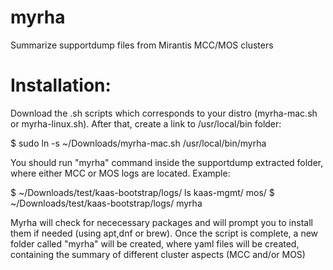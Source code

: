 # myrha
Summarize supportdump files from Mirantis MCC/MOS clusters

# Installation:
Download the .sh scripts which corresponds to your distro (myrha-mac.sh or myrha-linux.sh). After that, create a link to /usr/local/bin folder:

$ sudo ln -s ~/Downloads/myrha-mac.sh /usr/local/bin/myrha

You should run "myrha" command inside the supportdump extracted folder, where either MCC or MOS logs are located. Example:

$ ~/Downloads/test/kaas-bootstrap/logs/ ls
kaas-mgmt/  mos/
$ ~/Downloads/test/kaas-bootstrap/logs/ myrha

Myrha will check for nececessary packages and will prompt you to install them if needed (using apt,dnf or brew).
Once the script is complete, a new folder called "myrha" will be created, where yaml files will be created, containing the summary of different cluster aspects (MCC and/or MOS)
